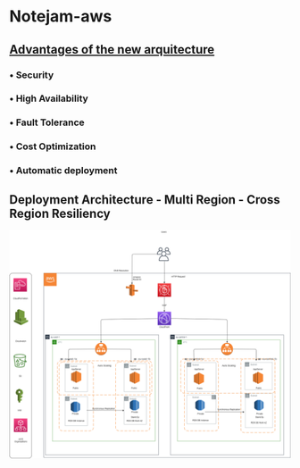 # Notejam-aws



## <ins>Advantages of the new arquitecture</ins>

### • Security  
### • High Availability    
### • Fault Tolerance    
### • Cost Optimization    
### • Automatic deployment  

  

##                 Deployment Architecture - Multi Region - Cross Region Resiliency

![alt text](https://github.com/Antonio-Redondo/notejam-aws/blob/main/notejam-architecture-diagram.png)
